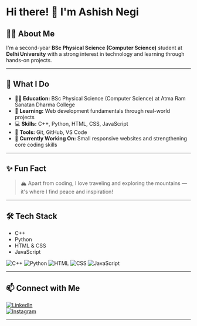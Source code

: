 # Hi there! 👋 I'm **Ashish Negi**

## 🙋‍♂️ About Me
I'm a second-year **BSc Physical Science (Computer Science)** student at **Delhi University** with a strong interest in technology and learning through hands-on projects.

---

## 💼 What I Do

- 🧑‍🎓 **Education:** BSc Physical Science (Computer Science) at Atma Ram Sanatan Dharma College  
- 🌱 **Learning:** Web development fundamentals through real-world projects  
- 💻 **Skills:** C++, Python, HTML, CSS, JavaScript  
- 🔧 **Tools:** Git, GitHub, VS Code  
- 📘 **Currently Working On:** Small responsive websites and strengthening core coding skills

---

## ✨ Fun Fact
> 🏔️ Apart from coding, I love traveling and exploring the mountains — it's where I find peace and inspiration!

---

## 🛠️ Tech Stack

- C++
- Python
- HTML & CSS
- JavaScript

![C++](https://img.shields.io/badge/C++-00599C?style=flat&logo=c%2B%2B&logoColor=white)
![Python](https://img.shields.io/badge/Python-3776AB?style=flat&logo=python&logoColor=white)
![HTML](https://img.shields.io/badge/HTML5-E34F26?style=flat&logo=html5&logoColor=white)
![CSS](https://img.shields.io/badge/CSS3-1572B6?style=flat&logo=css3&logoColor=white)
![JavaScript](https://img.shields.io/badge/JavaScript-F7DF1E?style=flat&logo=javascript&logoColor=black)

---

## 📫 Connect with Me

[![LinkedIn](https://img.shields.io/badge/LinkedIn-0077B5?style=flat&logo=linkedin&logoColor=white)](https://www.linkedin.com/in/ashish-negi-79797b374/)  
[![Instagram](https://img.shields.io/badge/Instagram-E4405F?style=flat&logo=instagram&logoColor=white)](https://www.instagram.com/ashu.negi_10?igsh=NDczZmVtOThlNG5p)

---
